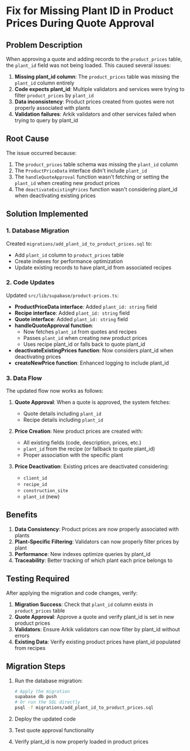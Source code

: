 # Fix for Missing Plant ID in Product Prices During Quote Approval

## Problem Description

When approving a quote and adding records to the `product_prices` table, the `plant_id` field was not being loaded. This caused several issues:

1. **Missing plant_id column**: The `product_prices` table was missing the `plant_id` column entirely
2. **Code expects plant_id**: Multiple validators and services were trying to filter `product_prices` by `plant_id`
3. **Data inconsistency**: Product prices created from quotes were not properly associated with plants
4. **Validation failures**: Arkik validators and other services failed when trying to query by plant_id

## Root Cause

The issue occurred because:

1. The `product_prices` table schema was missing the `plant_id` column
2. The `ProductPriceData` interface didn't include `plant_id`
3. The `handleQuoteApproval` function wasn't fetching or setting the `plant_id` when creating new product prices
4. The `deactivateExistingPrices` function wasn't considering plant_id when deactivating existing prices

## Solution Implemented

### 1. Database Migration

Created `migrations/add_plant_id_to_product_prices.sql` to:
- Add `plant_id` column to `product_prices` table
- Create indexes for performance optimization
- Update existing records to have plant_id from associated recipes

### 2. Code Updates

Updated `src/lib/supabase/product-prices.ts`:

- **ProductPriceData interface**: Added `plant_id: string` field
- **Recipe interface**: Added `plant_id: string` field  
- **Quote interface**: Added `plant_id: string` field
- **handleQuoteApproval function**: 
  - Now fetches `plant_id` from quotes and recipes
  - Passes `plant_id` when creating new product prices
  - Uses recipe plant_id or falls back to quote plant_id
- **deactivateExistingPrices function**: Now considers plant_id when deactivating prices
- **createNewPrice function**: Enhanced logging to include plant_id

### 3. Data Flow

The updated flow now works as follows:

1. **Quote Approval**: When a quote is approved, the system fetches:
   - Quote details including `plant_id`
   - Recipe details including `plant_id`
   
2. **Price Creation**: New product prices are created with:
   - All existing fields (code, description, prices, etc.)
   - `plant_id` from the recipe (or fallback to quote plant_id)
   - Proper association with the specific plant

3. **Price Deactivation**: Existing prices are deactivated considering:
   - `client_id`
   - `recipe_id` 
   - `construction_site`
   - `plant_id` (new)

## Benefits

1. **Data Consistency**: Product prices are now properly associated with plants
2. **Plant-Specific Filtering**: Validators can now properly filter prices by plant
3. **Performance**: New indexes optimize queries by plant_id
4. **Traceability**: Better tracking of which plant each price belongs to

## Testing Required

After applying the migration and code changes, verify:

1. **Migration Success**: Check that `plant_id` column exists in `product_prices` table
2. **Quote Approval**: Approve a quote and verify plant_id is set in new product prices
3. **Validators**: Ensure Arkik validators can now filter by plant_id without errors
4. **Existing Data**: Verify existing product prices have plant_id populated from recipes

## Migration Steps

1. Run the database migration:
   ```bash
   # Apply the migration
   supabase db push
   # Or run the SQL directly
   psql -f migrations/add_plant_id_to_product_prices.sql
   ```

2. Deploy the updated code

3. Test quote approval functionality

4. Verify plant_id is now properly loaded in product prices
